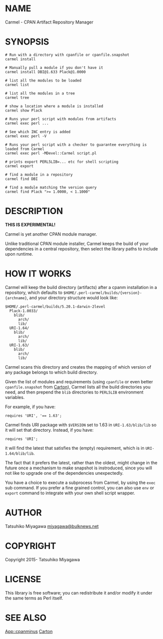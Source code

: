 # NAME

Carmel - CPAN Artifact Repository Manager

# SYNOPSIS

    # Run with a directory with cpanfile or cpanfile.snapshot
    carmel install

    # Manually pull a module if you don't have it
    carmel install DBI@1.633 Plack@1.0000

    # list all the modules to be loaded
    carmel list

    # list all the modules in a tree
    carmel tree

    # show a location where a module is installed
    carmel show Plack

    # Runs your perl script with modules from artifacts
    carmel exec perl ...

    # See which INC entry is added
    carmel exec perl -V

    # Runs your perl script with a checker to guarantee everything is loaded from Carmel
    carmel exec perl -MDevel::Carmel script.pl

    # prints export PERL5LIB=... etc for shell scripting
    carmel export

    # find a module in a repository
    carmel find DBI

    # find a module matching the version query
    carmel find Plack ">= 1.0000, < 1.1000"

# DESCRIPTION

**THIS IS EXPERIMENTAL!**

Carmel is yet another CPAN module manager.

Unlike traditional CPAN module installer, Carmel keeps the build of
your dependencies in a central repository, then select the library
paths to include upon runtime.

# HOW IT WORKS

Carmel will keep the build directory (artifacts) after a cpanm
installation in a repository, which defaults to `$HOME/.perl-carmel/builds/{version}-{archname}`,
and your directory structure would look like:

    $HOME/.perl-carmel/builds/5.20.1-darwin-2level
      Plack-1.0033/
        blib/
          arch/
          lib/
      URI-1.64/
        blib/
          arch/
          lib/
      URI-1.63/
        blib/
          arch/
          lib/

Carmel scans this directory and creates the mapping of which version
of any package belongs to which build directory.

Given the list of modules and requirements (using `cpanfile` or even
better `cpanfile.snapshot` from [Carton](https://metacpan.org/pod/Carton)), Carmel lists all the
build directories you need, and then prepend the `blib` directories
to `PERL5LIB` environment variables.

For example, if you have:

    requires 'URI', '== 1.63';

Carmel finds URI package with `$VERSION` set to 1.63 in
`URI-1.63/blib/lib` so it will set that directory. Instead, if you
have:

    requires 'URI';

it will find the latest that satisfies the (empty) requirement, which
is in `URI-1.64/blib/lib`.

The fact that it prefers the latest, rather than the oldest, might
change in the future once a mechanism to make snapshot is instroduced,
since you will not like to upgrade one of the dependencies
unexpectedly.

You have a choice to execute a subprocess from Carmel, by using the
`exec` sub command. If you prefer a fine grained control, you can
also use `env` or `export` command to integrate with your own shell
script wrapper.

# AUTHOR

Tatsuhiko Miyagawa <miyagawa@bulknews.net>

# COPYRIGHT

Copyright 2015- Tatsuhiko Miyagawa

# LICENSE

This library is free software; you can redistribute it and/or modify
it under the same terms as Perl itself.

# SEE ALSO

[App::cpanminus](https://metacpan.org/pod/App::cpanminus) [Carton](https://metacpan.org/pod/Carton)
